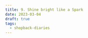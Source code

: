 ```yaml
---
title: 9. Shine bright like a Spark
date: 2023-03-04
draft: true
tags:
  - shopback-diaries
---
```

